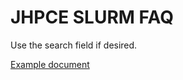 # JHPCE SLURM FAQ

Use the search field if desired.

[Example document](https://support.ceci-hpc.be/doc/_contents/SubmittingJobs/SlurmFAQ.html)
